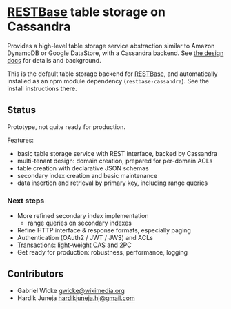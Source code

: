 # [RESTBase](https://github.com/gwicke/restbase) table storage on Cassandra

Provides a high-level table storage service abstraction similar to Amazon
DynamoDB or Google DataStore, with a Cassandra backend. See [the design
docs](https://github.com/gwicke/restbase-cassandra/tree/master/doc) for
details and background.

This is the default table storage backend for
[RESTBase](https://github.com/gwicke/restbase), and automatically installed as
an npm module dependency (`restbase-cassandra`). See the install instructions
there.
  
## Status
Prototype, not quite ready for production.

Features:
- basic table storage service with REST interface, backed by Cassandra
- multi-tenant design: domain creation, prepared for per-domain ACLs
- table creation with declarative JSON schemas
- secondary index creation and basic maintenance
- data insertion and retrieval by primary key, including range queries

### Next steps
- More refined secondary index implementation
    - range queries on secondary indexes
- Refine HTTP interface & response formats, especially paging
- Authentication (OAuth2 / JWT / JWS) and ACLs
- [Transactions](https://github.com/gwicke/restbase-cassandra/blob/master/doc/Transactions.md): light-weight CAS and 2PC
- Get ready for production: robustness, performance, logging

## Contributors
* Gabriel Wicke <gwicke@wikimedia.org>
* Hardik Juneja <hardikjuneja.hj@gmail.com>
